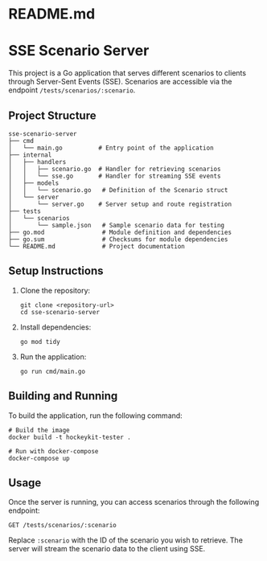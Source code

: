 # README.md

# SSE Scenario Server

This project is a Go application that serves different scenarios to clients through Server-Sent Events (SSE). Scenarios are accessible via the endpoint `/tests/scenarios/:scenario`.

## Project Structure

```
sse-scenario-server
├── cmd
│   └── main.go          # Entry point of the application
├── internal
│   ├── handlers
│   │   ├── scenario.go  # Handler for retrieving scenarios
│   │   └── sse.go       # Handler for streaming SSE events
│   ├── models
│   │   └── scenario.go   # Definition of the Scenario struct
│   └── server
│       └── server.go    # Server setup and route registration
├── tests
│   └── scenarios
│       └── sample.json   # Sample scenario data for testing
├── go.mod                # Module definition and dependencies
├── go.sum                # Checksums for module dependencies
└── README.md             # Project documentation
```

## Setup Instructions

1. Clone the repository:
   ```
   git clone <repository-url>
   cd sse-scenario-server
   ```

2. Install dependencies:
   ```
   go mod tidy
   ```

3. Run the application:
   ```
   go run cmd/main.go
   ```

## Building and Running

To build the application, run the following command:
```
# Build the image
docker build -t hockeykit-tester .

# Run with docker-compose
docker-compose up
```

## Usage

Once the server is running, you can access scenarios through the following endpoint:
```
GET /tests/scenarios/:scenario
```

Replace `:scenario` with the ID of the scenario you wish to retrieve. The server will stream the scenario data to the client using SSE.
